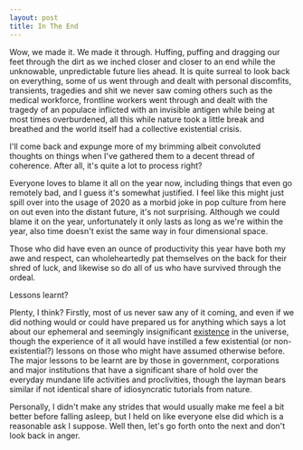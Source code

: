 ```yaml
---
layout: post
title: In The End
---
```

Wow, we made it. We made it through. Huffing, puffing and dragging our feet through the dirt as we inched closer and closer to an end while the unknowable, unpredictable future lies ahead. It is quite surreal to look back on everything, some of us went through and dealt with personal discomfits, transients, tragedies and shit we never saw coming others such as the medical workforce, frontline workers went through and dealt with the tragedy of an populace inflicted with an invisible antigen while being at most times overburdened, all this while nature took a little break and breathed and the world itself had a collective existential crisis.

I'll come back and expunge more of my brimming albeit convoluted thoughts on things when I've gathered them to a decent thread of coherence. After all, it's quite a lot to process right?

Everyone loves to blame it all on the year now, including things that even go remotely bad, and I guess it's somewhat justified. I feel like this might just spill over into the usage of 2020 as a morbid joke in pop culture from here on out even into the distant future, it's not surprising. Although we could blame it on the year, unfortunately it only lasts as long as we're within the year, also time doesn't exist the same way in four dimensional space.

Those who did have even an ounce of productivity this year have both my awe and respect, can wholeheartedly pat themselves on the back for their shred of luck, and likewise so do all of us who have survived through the ordeal.

Lessons learnt?

Plenty, I think? Firstly, most of us never saw any of it coming, and even if we did nothing would or could have prepared us for anything which says a lot about our ephemeral and seemingly insignificant <a href="https://drewdevault.com/time">existence</a> in the universe, though the experience of it all would have instilled a few existential (or non-existential?) lessons on those who might have assumed otherwise before. The major lessons to be learnt are by those in government, corporations and major institutions that have a significant share of hold over the everyday mundane life activities and proclivities, though the layman bears similar if not identical share of idiosyncratic tutorials from nature.

Personally, I didn't make any strides that would usually make me feel a bit better before falling asleep, but I held on like everyone else did which is a reasonable ask I suppose. Well then, let's go forth onto the next and don't look back in anger.
